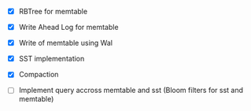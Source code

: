 - [x] RBTree for memtable
- [x] Write Ahead Log for memtable
- [x] Write of memtable using Wal
- [x] SST implementation 
- [x] Compaction
- [ ] Implement query accross memtable and sst (Bloom filters for sst and memtable)

